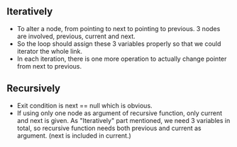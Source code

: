 ## Iteratively
* To alter a node, from pointing to next to pointing to previous. 3 nodes are involved, previous, current and next.
* So the loop should assign these 3 variables properly so that we could iterator the whole link.
* In each iteration, there is one more operation to actually change pointer from next to previous.

## Recursively
* Exit condition is next == null which is obvious.
* If using only one node as argument of recursive function, only current and next is given. As "Iteratively" part mentioned, we need 3 variables in total, so recursive function needs both previous and current as argument. (next is included in current.) 